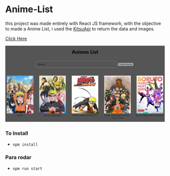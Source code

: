 # Anime-List

this project was made entirely with React JS framework, with the objective to made a Anime List, i used the [KitsuApi](https://kitsu.docs.apiary.io/#) to return the data and images.

[Click Here](https://pokedexd-angular.netlify.app)

![App Images](/src/assets/1.png)









### To Install

- `npm install`

### Para rodar 
- `npm run start`
